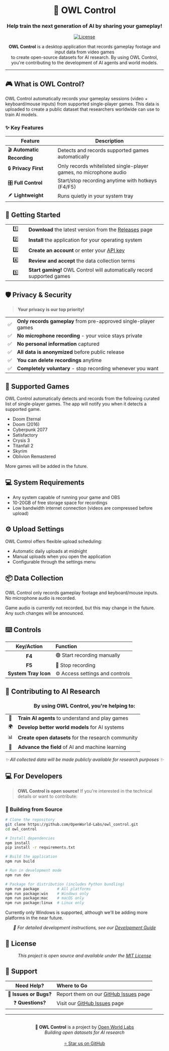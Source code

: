 <div align="center">
  
# 🦉 OWL Control

### **Help train the next generation of AI by sharing your gameplay!**

[![License](https://img.shields.io/badge/license-MIT-blue.svg)](LICENSE)

<p align="center">
  <strong>OWL Control</strong> is a desktop application that records gameplay footage and input data from video games<br/>
  to create open-source datasets for AI research. By using OWL Control,<br/>
  you're contributing to the development of AI agents and world models.
</p>

---

</div>

## 🎮 What is OWL Control?

OWL Control automatically records your gameplay sessions (video + keyboard/mouse inputs) from supported single-player games. This data is uploaded to create a public dataset that researchers worldwide can use to train AI models.

### ✨ Key Features

| Feature | Description |
|---------|-------------|
| 🎬 **Automatic Recording** | Detects and records supported games automatically |
| 🔒 **Privacy First** | Only records whitelisted single-player games, no microphone audio |
| 🎛️ **Full Control** | Start/stop recording anytime with hotkeys (F4/F5) |
| 🪶 **Lightweight** | Runs quietly in your system tray |

## 🚀 Getting Started

<table>
<tr>
<td width="50px" align="center">1️⃣</td>
<td><strong>Download</strong> the latest version from the <a href="https://github.com/OpenWorld-Labs/owl_control/releases">Releases</a> page</td>
</tr>
<tr>
<td align="center">2️⃣</td>
<td><strong>Install</strong> the application for your operating system</td>
</tr>
<tr>
<td align="center">3️⃣</td>
<td><strong>Create an account</strong> or enter your <a href="https://openworldlabs.ai/dashboard">API key</a></td>
</tr>
<tr>
<td align="center">4️⃣</td>
<td><strong>Review and accept</strong> the data collection terms</td>
</tr>
<tr>
<td align="center">5️⃣</td>
<td><strong>Start gaming!</strong> OWL Control will automatically record supported games</td>
</tr>
</table>

## 🛡️ Privacy & Security

> **Your privacy is our top priority!**

<table>
<tr>
<td>✅</td>
<td><strong>Only records gameplay</strong> from pre-approved single-player games</td>
</tr>
<tr>
<td>✅</td>
<td><strong>No microphone recording</strong> - your voice stays private</td>
</tr>
<tr>
<td>✅</td>
<td><strong>No personal information</strong> captured</td>
</tr>
<tr>
<td>✅</td>
<td><strong>All data is anonymized</strong> before public release</td>
</tr>
<tr>
<td>✅</td>
<td><strong>You can delete recordings</strong> anytime</td>
</tr>
<tr>
<td>✅</td>
<td><strong>Completely voluntary</strong> - stop recording whenever you want</td>
</tr>
</table>

## 🎯 Supported Games

OWL Control automatically detects and records from the following curated list of single-player games. The app will notify you when it detects a supported game.
- Doom Eternal
- Doom (2016)
- Cyberpunk 2077
- Satisfactory
- Crysis 3
- Titanfall 2
- Skyrim
- Oblivion Remastered

More games will be added in the future.

## 💻 System Requirements

- Any system capable of running your game and OBS
- 10-20GB of free storage space for recordings
- Low bandwidth internet connection (videos are compressed before upload)

## ⚙️ Upload Settings

OWL Control offers flexible upload scheduling:

- Automatic daily uploads at midnight
- Manual uploads when you open the application
- Configurable through the settings menu

## 📦 Data Collection

OWL Control only records gameplay footage and keyboard/mouse inputs. No microphone audio is recorded.

Game audio is currently not recorded, but this may change in the future. Any such changes will be announced.

## ⌨️ Controls

<div align="center">

| Key/Action | Function |
|:----------:|:---------|
| **F4** | 🟢 Start recording manually |
| **F5** | 🔴 Stop recording |
| **System Tray Icon** | ⚙️ Access settings and controls |

</div>

## 🤝 Contributing to AI Research

<div align="center">
  <h3>By using OWL Control, you're helping to:</h3>
</div>

<table align="center">
<tr>
<td align="center">🤖</td>
<td><strong>Train AI agents</strong> to understand and play games</td>
</tr>
<tr>
<td align="center">🌍</td>
<td><strong>Develop better world models</strong> for AI systems</td>
</tr>
<tr>
<td align="center">📊</td>
<td><strong>Create open datasets</strong> for the research community</td>
</tr>
<tr>
<td align="center">🚀</td>
<td><strong>Advance the field</strong> of AI and machine learning</td>
</tr>
</table>

<div align="center">
  <em>✨ All collected data will be made publicly available for research purposes ✨</em>
</div>

## 💻 For Developers

> **OWL Control is open source!** If you're interested in the technical details or want to contribute:

### 🔨 Building from Source

```bash
# Clone the repository
git clone https://github.com/OpenWorld-Labs/owl_control.git
cd owl_control

# Install dependencies
npm install
pip install -r requirements.txt

# Build the application
npm run build

# Run in development mode
npm run dev

# Package for distribution (includes Python bundling)
npm run package        # All platforms
npm run package:win    # Windows only
npm run package:mac    # macOS only
npm run package:linux  # Linux only
```

Currently only Windows is supported, although we'll be adding more platforms in the near future.

<div align="center">
  <em>📖 For detailed development instructions, see our <a href="docs/development.md">Development Guide</a></em>
</div>

## 📄 License

<div align="center">
  <em>This project is open source and available under the <a href="LICENSE">MIT License</a></em>
</div>

## 🙋 Support

<div align="center">

| Need Help? | Where to Go |
|:----------:|:------------|
| 🐛 **Issues or Bugs?** | Report them on our [GitHub Issues](https://github.com/OpenWorld-Labs/owl_control/issues) page |
| ❓ **Questions?** | Visit our [GitHub Issues](https://github.com/OpenWorld-Labs/owl_control/issues) page |

</div>

---

<div align="center">
  <br>
  <strong>🦉 OWL Control</strong> is a project by <a href="https://openworldlabs.ai">Open World Labs</a>
  <br>
  <em>Building open datasets for AI research</em>
  <br><br>
  <a href="https://github.com/OpenWorld-Labs/owl_control">⭐ Star us on GitHub</a>
</div>
